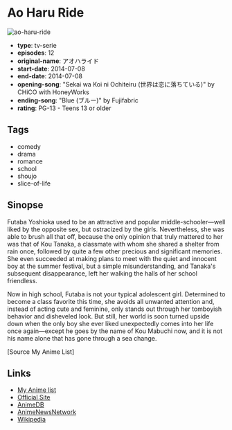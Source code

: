 # Ao Haru Ride

![ao-haru-ride](https://cdn.myanimelist.net/images/anime/8/64813.jpg)

-   **type**: tv-serie
-   **episodes**: 12
-   **original-name**: アオハライド
-   **start-date**: 2014-07-08
-   **end-date**: 2014-07-08
-   **opening-song**: "Sekai wa Koi ni Ochiteiru (世界は恋に落ちている)" by CHiCO with HoneyWorks
-   **ending-song**: "Blue (ブルー)" by Fujifabric
-   **rating**: PG-13 - Teens 13 or older

## Tags

-   comedy
-   drama
-   romance
-   school
-   shoujo
-   slice-of-life

## Sinopse

Futaba Yoshioka used to be an attractive and popular middle-schooler—well liked by the opposite sex, but ostracized by the girls. Nevertheless, she was able to brush all that off, because the only opinion that truly mattered to her was that of Kou Tanaka, a classmate with whom she shared a shelter from rain once, followed by quite a few other precious and significant memories. She even succeeded at making plans to meet with the quiet and innocent boy at the summer festival, but a simple misunderstanding, and Tanaka's subsequent disappearance, left her walking the halls of her school friendless.

Now in high school, Futaba is not your typical adolescent girl. Determined to become a class favorite this time, she avoids all unwanted attention and, instead of acting cute and feminine, only stands out through her tomboyish behavior and disheveled look. But still, her world is soon turned upside down when the only boy she ever liked unexpectedly comes into her life once again—except he goes by the name of Kou Mabuchi now, and it is not his name alone that has gone through a sea change.

[Source My Anime List]

## Links

-   [My Anime list](https://myanimelist.net/anime/21995/Ao_Haru_Ride)
-   [Official Site](http://www.aoha-anime.com/)
-   [AnimeDB](http://anidb.info/perl-bin/animedb.pl?show=anime&aid=10385)
-   [AnimeNewsNetwork](http://www.animenewsnetwork.com/encyclopedia/anime.php?id=15817)
-   [Wikipedia](http://en.wikipedia.org/wiki/Ao_Haru_Ride)
